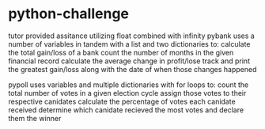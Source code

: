 # python-challenge

tutor provided assitance utilizing float combined with infinity
pybank uses a number of variables in tandem with a list and two dictionaries to:
  calculate the total gain/loss of a bank
  count the number of months in the given financial record
  calculate the average change in profit/lose
  track and print the greatest gain/loss along with the date of when those changes happened

  pypoll uses variables and multiple dictionaries with for loops to:
    count the total number of votes in a given election cycle
    assign those votes to their respective canidates
    calculate the percentage of votes each canidate received
    determine which canidate recieved the most votes and declare them the winner
